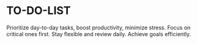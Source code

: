 # TO-DO-LIST
Prioritize day-to-day tasks, boost productivity, minimize stress. Focus on critical ones first. Stay flexible and review daily. Achieve goals efficiently. 
